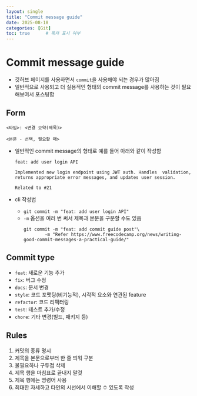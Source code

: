 ```yaml
---
layout: single
title: "Commit message guide"
date: 2025-08-18
categories: [Git]
toc: true      # 목차 표시 여부
---
```


# Commit message guide
- 깃허브 페이지를 사용하면서 `commit`을 사용해야 되는 경우가 많아짐
- 일반적으로 사용되고 더 실용적인 형태의 commit message를 사용하는 것이 필요해보여서 포스팅함

## Form
```
<타입>: <변경 요약(제목)>

<본문 - 선택, 필요할 때>
```
- 일반적인 commit message의 형태로 예를 들어 아래와 같이 작성함

    ```
    feat: add user login API

    Implemented new login endpoint using JWT auth. Handles  validation,
    returns appropriate error messages, and updates user session.

    Related to #21
    ```
- cli 작성법
    - `git commit -m "feat: add user login API"`
    - `-m` 옵션을 여러 번 써서 제목과 본문을 구분할 수도 있음
        ```
        git commit -m "feat: add commit guide post"\
                -m "Refer https://www.freecodecamp.org/news/writing-good-commit-messages-a-practical-guide/"
        ```

## Commit type
- `feat`: 새로운 기능 추가
- `fix`: 버그 수정
- `docs`: 문서 변경
- `style`: 코드 포맷팅(비기능적), 시각적 요소와 연관된 feature
- `refactor`: 코드 리팩터링
- `test`: 테스트 추가/수정
- `chore`: 기타 변경(빌드, 패키지 등)

## Rules
1. 커밋의 종류 명시
2. 제목을 본문으로부터 한 줄 띄워 구분
3. 불필요하나 구두점 삭제
4. 제목 행을 마침표로 끝내지 말것
5. 제목 행에는 명령어 사용
6. 최대한 자세하고 타인의 시선에서 이해할 수 있도록 작성